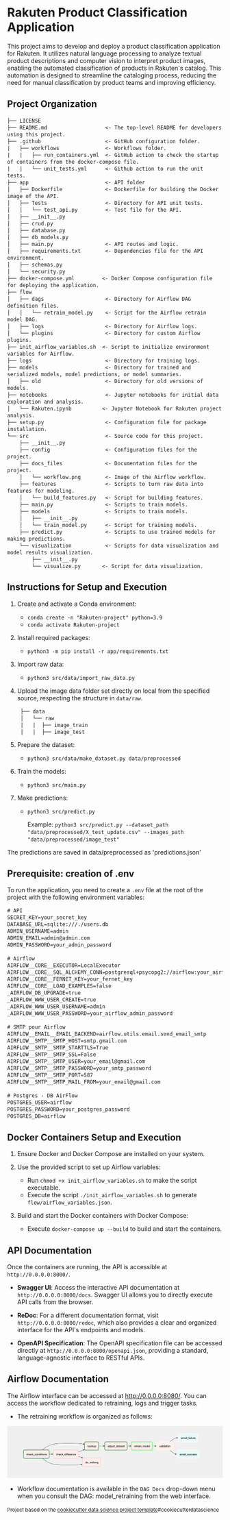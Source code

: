 Rakuten Product Classification Application
==============================

This project aims to develop and deploy a product classification application for Rakuten. It utilizes natural language processing to analyze textual product descriptions and computer vision to interpret product images, enabling the automated classification of products in Rakuten's catalog. This automation is designed to streamline the cataloging process, reducing the need for manual classification by product teams and improving efficiency.

Project Organization
------------

    ├── LICENSE
    ├── README.md                   <- The top-level README for developers using this project.
    ├── .github                     <- GitHub configuration folder.
    |   ├── workflows               <- Workflows folder.
    |   |   ├── run_containers.yml  <- GitHub action to check the startup of containers from the docker-compose file.
    |   |   └── unit_tests.yml      <- Github action to run the unit tests.
    ├── app                         <- API folder
    │   ├── Dockerfile              <- Dockerfile for building the Docker image of the API.
    │   ├── Tests                   <- Directory for API unit tests.
    │   │   └── test_api.py         <- Test file for the API.
    │   ├── __init__.py
    │   ├── crud.py
    │   ├── database.py
    │   ├── db_models.py
    │   ├── main.py                 <- API routes and logic.
    │   ├── requirements.txt        <- Dependencies file for the API environment.
    │   ├── schemas.py
    │   └── security.py
    ├── docker-compose.yml         <- Docker Compose configuration file for deploying the application.
    ├── flow
    │   ├── dags                    <- Directory for Airflow DAG definition files.
    │   │   └── retrain_model.py    <- Script for the Airflow retrain model DAG.
    │   ├── logs                    <- Directory for Airflow logs.
    │   └── plugins                 <- Directory for custom Airflow plugins.
    ├── init_airflow_variables.sh  <- Script to initialize environment variables for Airflow.
    ├── logs                        <- Directory for training logs.
    ├── models                      <- Directory for trained and serialized models, model predictions, or model summaries.
    │   ├── old                     <- Directory for old versions of models.
    ├── notebooks                   <- Jupyter notebooks for initial data exploration and analysis.
    │   └── Rakuten.ipynb          <- Jupyter Notebook for Rakuten project analysis.
    ├── setup.py                    <- Configuration file for package installation.
    └── src                         <- Source code for this project.
        ├── __init__.py
        ├── config                  <- Configuration files for the project.
        ├── docs_files              <- Documentation files for the project.
        │   └── workflow.png        <- Image of the Airflow workflow.
        ├── features                <- Scripts to turn raw data into features for modeling.
        │   └── build_features.py   <- Script for building features.
        ├── main.py                 <- Scripts to train models.
        ├── models                  <- Scripts to train models.
        │   ├── __init__.py
        │   └── train_model.py      <- Script for training models.
        ├── predict.py              <- Scripts to use trained models for making predictions.
        └── visualization           <- Scripts for data visualization and model results visualization.
            ├── __init__.py
            └── visualize.py       <- Script for data visualization.


Instructions for Setup and Execution
------------------------------------

1. Create and activate a Conda environment:
    - `conda create -n "Rakuten-project" python=3.9`
    - `conda activate Rakuten-project`

2. Install required packages:
    - `python3 -m pip install -r app/requirements.txt`

3. Import raw data:
    - `python3 src/data/import_raw_data.py`

4. Upload the image data folder set directly on local from the specified source, respecting the structure in `data/raw`.

        ├── data
        │   └── raw           
        |   |  ├── image_train 
        |   |  ├── image_test 

5. Prepare the dataset:
    - `python3 src/data/make_dataset.py data/preprocessed`

6. Train the models:
    - `python3 src/main.py`

7. Make predictions:
    - `python3 src/predict.py`
  
      Example: `python3 src/predict.py --dataset_path "data/preprocessed/X_test_update.csv" --images_path "data/preprocessed/image_test"`

 The predictions are saved in data/preprocessed as 'predictions.json'


Prerequisite: creation of .env 
------------------------------------

To run the application, you need to create a `.env` file at the root of the project with the following environment variables:

    # API
    SECRET_KEY=your_secret_key
    DATABASE_URL=sqlite:///./users.db
    ADMIN_USERNAME=admin
    ADMIN_EMAIL=admin@admin.com
    ADMIN_PASSWORD=your_admin_password

    # Airflow
    AIRFLOW__CORE__EXECUTOR=LocalExecutor
    AIRFLOW__CORE__SQL_ALCHEMY_CONN=postgresql+psycopg2://airflow:your_airflow_password@postgres/airflow
    AIRFLOW__CORE__FERNET_KEY=your_fernet_key
    AIRFLOW__CORE__LOAD_EXAMPLES=false
    _AIRFLOW_DB_UPGRADE=true
    _AIRFLOW_WWW_USER_CREATE=true
    _AIRFLOW_WWW_USER_USERNAME=admin
    _AIRFLOW_WWW_USER_PASSWORD=your_airflow_admin_password

    # SMTP pour Airflow
    AIRFLOW__EMAIL__EMAIL_BACKEND=airflow.utils.email.send_email_smtp
    AIRFLOW__SMTP__SMTP_HOST=smtp.gmail.com
    AIRFLOW__SMTP__SMTP_STARTTLS=True
    AIRFLOW__SMTP__SMTP_SSL=False
    AIRFLOW__SMTP__SMTP_USER=your_email@gmail.com
    AIRFLOW__SMTP__SMTP_PASSWORD=your_smtp_password
    AIRFLOW__SMTP__SMTP_PORT=587
    AIRFLOW__SMTP__SMTP_MAIL_FROM=your_email@gmail.com

    # Postgres - DB AirFlow
    POSTGRES_USER=airflow
    POSTGRES_PASSWORD=your_postgres_password
    POSTGRES_DB=airflow

Docker Containers Setup and Execution
------------------------------------

1. Ensure Docker and Docker Compose are installed on your system.

2. Use the provided script to set up Airflow variables:
    - Run `chmod +x init_airflow_variables.sh` to make the script executable.
    - Execute the script `./init_airflow_variables.sh` to generate `flow/airflow_variables.json`.

3. Build and start the Docker containers with Docker Compose:
    - Execute `docker-compose up --build` to build and start the containers.

API Documentation
-----------------

Once the containers are running, the API is accessible at `http://0.0.0.0:8000/`. 

- **Swagger UI**: Access the interactive API documentation at `http://0.0.0.0:8000/docs`. Swagger UI allows you to directly execute API calls from the browser.
  
- **ReDoc**: For a different documentation format, visit `http://0.0.0.0:8000/redoc`, which also provides a clear and organized interface for the API's endpoints and models.
  
- **OpenAPI Specification**: The OpenAPI specification file can be accessed directly at `http://0.0.0.0:8000/openapi.json`, providing a standard, language-agnostic interface to RESTful APIs.

Airflow Documentation
---------------------

The Airflow interface can be accessed at http://0.0.0.0:8080/. You can access the workflow dedicated to retraining, logs and trigger tasks. 

- The retraining workflow is organized as follows: 

![Workflow AirFlow](src/docs_files/workflow.png)

- Workflow documentation is available in the `DAG Docs` drop-down menu when you consult the DAG: model_retraining from the web interface. 

<p><small>Project based on the <a target="_blank" href="https://drivendata.github.io/cookiecutter-data-science/">cookiecutter data science project template</a>#cookiecutterdatascience</small></p>
